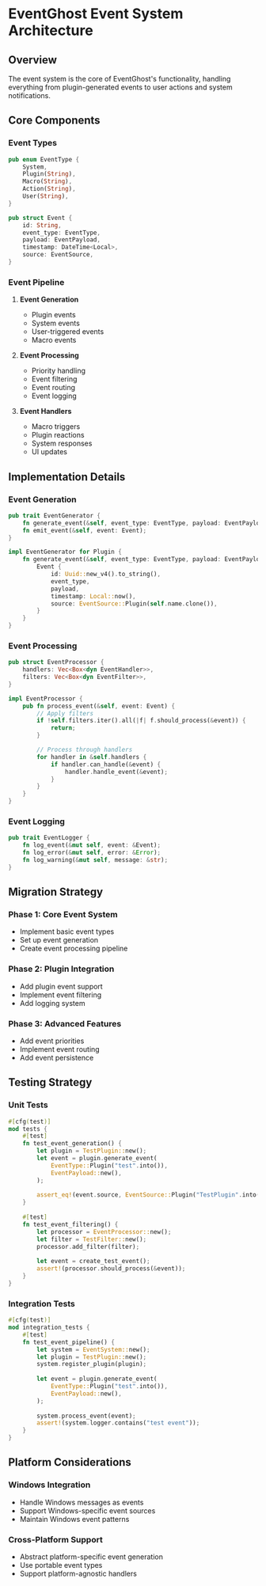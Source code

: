 # EventGhost Event System Architecture

## Overview
The event system is the core of EventGhost's functionality, handling everything from plugin-generated events to user actions and system notifications.

## Core Components

### Event Types
```rust
pub enum EventType {
    System,
    Plugin(String),
    Macro(String),
    Action(String),
    User(String),
}

pub struct Event {
    id: String,
    event_type: EventType,
    payload: EventPayload,
    timestamp: DateTime<Local>,
    source: EventSource,
}
```

### Event Pipeline
1. **Event Generation**
   - Plugin events
   - System events
   - User-triggered events
   - Macro events

2. **Event Processing**
   - Priority handling
   - Event filtering
   - Event routing
   - Event logging

3. **Event Handlers**
   - Macro triggers
   - Plugin reactions
   - System responses
   - UI updates

## Implementation Details

### Event Generation
```rust
pub trait EventGenerator {
    fn generate_event(&self, event_type: EventType, payload: EventPayload) -> Event;
    fn emit_event(&self, event: Event);
}

impl EventGenerator for Plugin {
    fn generate_event(&self, event_type: EventType, payload: EventPayload) -> Event {
        Event {
            id: Uuid::new_v4().to_string(),
            event_type,
            payload,
            timestamp: Local::now(),
            source: EventSource::Plugin(self.name.clone()),
        }
    }
}
```

### Event Processing
```rust
pub struct EventProcessor {
    handlers: Vec<Box<dyn EventHandler>>,
    filters: Vec<Box<dyn EventFilter>>,
}

impl EventProcessor {
    pub fn process_event(&self, event: Event) {
        // Apply filters
        if !self.filters.iter().all(|f| f.should_process(&event)) {
            return;
        }

        // Process through handlers
        for handler in &self.handlers {
            if handler.can_handle(&event) {
                handler.handle_event(&event);
            }
        }
    }
}
```

### Event Logging
```rust
pub trait EventLogger {
    fn log_event(&mut self, event: &Event);
    fn log_error(&mut self, error: &Error);
    fn log_warning(&mut self, message: &str);
}
```

## Migration Strategy

### Phase 1: Core Event System
- Implement basic event types
- Set up event generation
- Create event processing pipeline

### Phase 2: Plugin Integration
- Add plugin event support
- Implement event filtering
- Add logging system

### Phase 3: Advanced Features
- Add event priorities
- Implement event routing
- Add event persistence

## Testing Strategy

### Unit Tests
```rust
#[cfg(test)]
mod tests {
    #[test]
    fn test_event_generation() {
        let plugin = TestPlugin::new();
        let event = plugin.generate_event(
            EventType::Plugin("test".into()),
            EventPayload::new(),
        );
        
        assert_eq!(event.source, EventSource::Plugin("TestPlugin".into()));
    }
    
    #[test]
    fn test_event_filtering() {
        let processor = EventProcessor::new();
        let filter = TestFilter::new();
        processor.add_filter(filter);
        
        let event = create_test_event();
        assert!(processor.should_process(&event));
    }
}
```

### Integration Tests
```rust
#[cfg(test)]
mod integration_tests {
    #[test]
    fn test_event_pipeline() {
        let system = EventSystem::new();
        let plugin = TestPlugin::new();
        system.register_plugin(plugin);
        
        let event = plugin.generate_event(
            EventType::Plugin("test".into()),
            EventPayload::new(),
        );
        
        system.process_event(event);
        assert!(system.logger.contains("test event"));
    }
}
```

## Platform Considerations

### Windows Integration
- Handle Windows messages as events
- Support Windows-specific event sources
- Maintain Windows event patterns

### Cross-Platform Support
- Abstract platform-specific event generation
- Use portable event types
- Support platform-agnostic handlers 